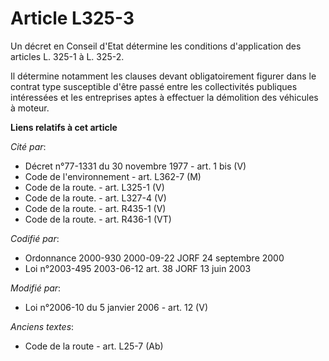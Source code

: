 # Article L325-3

Un décret en Conseil d'Etat détermine les conditions d'application des articles L. 325-1 à L. 325-2. 

Il détermine notamment les clauses devant obligatoirement figurer dans le contrat type susceptible d'être passé entre les
collectivités publiques intéressées et les entreprises aptes à effectuer la démolition des véhicules à moteur.

**Liens relatifs à cet article**

_Cité par_:

  - Décret n°77-1331 du 30 novembre 1977 - art. 1 bis (V)
  - Code de l'environnement - art. L362-7 (M)
  - Code de la route. - art. L325-1 (V)
  - Code de la route. - art. L327-4 (V)
  - Code de la route. - art. R435-1 (V)
  - Code de la route. - art. R436-1 (VT)

_Codifié par_:

  - Ordonnance 2000-930 2000-09-22 JORF 24 septembre 2000
  - Loi n°2003-495 2003-06-12 art. 38 JORF 13 juin 2003

_Modifié par_:

  - Loi n°2006-10 du 5 janvier 2006 - art. 12 (V)

_Anciens textes_:

  - Code de la route - art. L25-7 (Ab)
